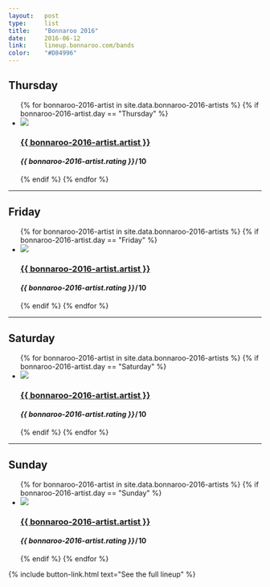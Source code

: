 ```yaml
---
layout:   post
type:     list
title:    "Bonnaroo 2016"
date:     2016-06-12
link:     lineup.bonnaroo.com/bands
color:    "#D84996"
---
```


## Thursday

<ul class="list post-list list-photo-circle">
  {% for bonnaroo-2016-artist in site.data.bonnaroo-2016-artists  %}
  {% if bonnaroo-2016-artist.day == "Thursday" %}
  <li class="list-item">
    <div class="list-row">
      <a href="{{ bonnaroo-2016-artist.link }}">
        <img src="/img/{{ page.title | slugify }}/{{ bonnaroo-2016-artist.artist | slugify }}.jpg" class="list-image">
      </a>
      <a href="{{ bonnaroo-2016-artist.link }}">
        <h3 class="list-title">{{ bonnaroo-2016-artist.artist }}</h3>
      </a>
      <h4 class="list-detail"><em>{{ bonnaroo-2016-artist.rating }}</em>&#8202;/&#8202;10</h4>
    </div>
  </li>
  {% endif %}
  {% endfor %}
</ul>

---

## Friday

<ul class="list post-list list-photo-circle">
  {% for bonnaroo-2016-artist in site.data.bonnaroo-2016-artists  %}
  {% if bonnaroo-2016-artist.day == "Friday" %}
  <li class="list-item">
    <div class="list-row">
      <a href="{{ bonnaroo-2016-artist.link }}">
        <img src="/img/{{ page.title | slugify }}/{{ bonnaroo-2016-artist.artist | slugify }}.jpg" class="list-image">
      </a>
      <a href="{{ bonnaroo-2016-artist.link }}">
        <h3 class="list-title">{{ bonnaroo-2016-artist.artist }}</h3>
      </a>
      <h4 class="list-detail"><em>{{ bonnaroo-2016-artist.rating }}</em>&#8202;/&#8202;10</h4>
    </div>
  </li>
  {% endif %}
  {% endfor %}
</ul>

---

## Saturday

<ul class="list post-list list-photo-circle">
  {% for bonnaroo-2016-artist in site.data.bonnaroo-2016-artists  %}
  {% if bonnaroo-2016-artist.day == "Saturday" %}
  <li class="list-item">
    <div class="list-row">
      <a href="{{ bonnaroo-2016-artist.link }}">
        <img src="/img/{{ page.title | slugify }}/{{ bonnaroo-2016-artist.artist | slugify }}.jpg" class="list-image">
      </a>
      <a href="{{ bonnaroo-2016-artist.link }}">
        <h3 class="list-title">{{ bonnaroo-2016-artist.artist }}</h3>
      </a>
      <h4 class="list-detail"><em>{{ bonnaroo-2016-artist.rating }}</em>&#8202;/&#8202;10</h4>
    </div>
  </li>
  {% endif %}
  {% endfor %}
</ul>

---

## Sunday

<ul class="list post-list list-photo-circle">
  {% for bonnaroo-2016-artist in site.data.bonnaroo-2016-artists  %}
  {% if bonnaroo-2016-artist.day == "Sunday" %}
  <li class="list-item">
    <div class="list-row">
      <a href="{{ bonnaroo-2016-artist.link }}">
        <img src="/img/{{ page.title | slugify }}/{{ bonnaroo-2016-artist.artist | slugify }}.jpg" class="list-image">
      </a>
      <a href="{{ bonnaroo-2016-artist.link }}">
        <h3 class="list-title">{{ bonnaroo-2016-artist.artist }}</h3>
      </a>
      <h4 class="list-detail"><em>{{ bonnaroo-2016-artist.rating }}</em>&#8202;/&#8202;10</h4>
    </div>
  </li>
  {% endif %}
  {% endfor %}
</ul>

{% include button-link.html text="See the full lineup" %}
